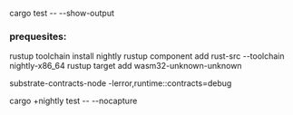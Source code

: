 cargo test -- --show-output

### prequesites:

rustup toolchain install nightly
rustup component add rust-src --toolchain nightly-x86_64
rustup target add wasm32-unknown-unknown

substrate-contracts-node -lerror,runtime::contracts=debug

cargo +nightly test -- --nocapture
